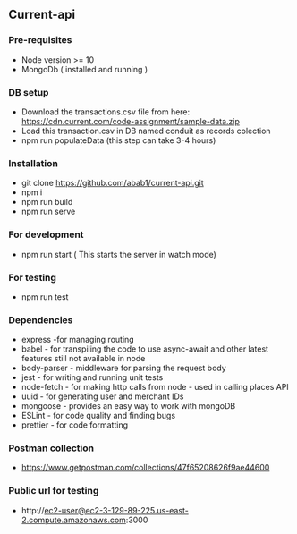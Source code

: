 ## Current-api

### Pre-requisites
- Node version >= 10
- MongoDb ( installed and running )

### DB setup
- Download the transactions.csv file from here: https://cdn.current.com/code-assignment/sample-data.zip
- Load this transaction.csv in DB named conduit as records colection
- npm run populateData (this step can take 3-4 hours)

### Installation
- git clone https://github.com/abab1/current-api.git
- npm i
- npm run build
- npm run serve

### For development
- npm run start ( This starts the server in watch mode)

### For testing
- npm run test

### Dependencies
- express -for managing routing
- babel - for transpiling the code to use async-await and other latest features still not available in node
- body-parser - middleware for parsing the request body
- jest - for writing and running unit tests
- node-fetch - for making http calls from node - used in calling places API
- uuid - for generating user and merchant IDs
- mongoose - provides an easy way to work with mongoDB
- ESLint - for code quality and finding bugs
- prettier - for code formatting

### Postman collection
- https://www.getpostman.com/collections/47f65208626f9ae44600
### Public url for testing
- http://ec2-user@ec2-3-129-89-225.us-east-2.compute.amazonaws.com:3000

   